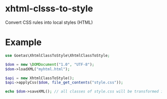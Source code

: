 xhtml-clsss-to-style
====================

Convert CSS rules into local styles (HTML)

Example
=======

```php
use Goetas\XhtmlClassToStyle\XhtmlClassToStyle;

$dom = new \DOMDocument("1.0", "UTF-8");
$dom->loadXML("myhtml.html");

$api = new XhtmlClassToStyle();
$api->applyCss($dom, file_get_contents("style.css"));

echo $dom->saveXML(); // all classes of style.css will be transformed into local styles
```

